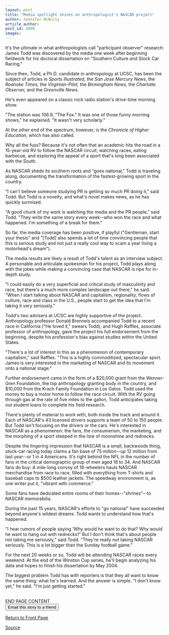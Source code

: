 ```yaml
---
layout: post
title: "Media spotlight shines on anthropologist's NASCAR project"
author: Jennifer McNulty
article_author: 
post_id: 4099
images:
---
```


<p>
  It's the ultimate in what anthropologists call "participant observer" research: James Todd was discovered by the media one week after beginning fieldwork for his doctoral dissertation on "Southern Culture and Stock Car Racing."
</p>
<p>
  Since then, Todd, a Ph.D. candidate in anthropology at UCSC, has been the subject of articles in <i>Sports Illustrated,</i> the <i>San Jose Mercury News</i>, the <i>Roanoke Times,</i> the <i>Virginian-Pilot,</i> the <i>Birmingham News,</i> the <i>Charlotte Observer,</i> and the <i>Greenville News.</i>
</p>
<p>
  He's even appeared on a classic rock radio station's drive-time morning show.<br>
</p>
<p>
  "The station was 106.9, "The Fox." It was one of those funny morning shows," he explained. "It wasn't very scholarly."<br>
</p>
<p>
  At the other end of the spectrum, however, is the <i>Chronicle of Higher Education,</i> which has also called.<br>
</p>
<p>
  Why all the fuss? Because it's not often that an academic hits the road in a 15-year-old RV to follow the NASCAR circuit, watching races, eating barbecue, and exploring the appeal of a sport that's long been associated with the South.
</p>
<p>
  As NASCAR sheds its southern roots and "goes national," Todd is traveling along, documenting the transformation of the fastest-growing sport in the country.<br>
</p>
<p>
  "I can't believe someone studying PR is getting so much PR doing it," said Todd. But Todd is a novelty, and what's novel makes news, as he has quickly surmised.
</p>
<p>
  "A good chunk of my work is watching the media and the PR people," said Todd. "They write the same story every week--who won the race and what happened. I'm something of a break for them."<br>
</p>
<p>
  So far, the media coverage has been positive, if playful ("Gentleman, start your thesis" and "[Todd] also spends a lot of time convincing people that this is serious study and not just a really cool way to scam a year living a motorhead's dream").
</p>
<p>
  The media results are likely a result of Todd's talent as an interview subject. A personable and articulate spokesman for his project, Todd plays along with the jokes while making a convincing case that NASCAR is ripe for in-depth study.<br>
</p>
<p>
  "I could easily do a very superficial and critical study of masculinity and race, but there's a much more complex landscape out there," he said. "When I start talking about NASCAR and capitalism, regionality, flows of culture, race and class in the U.S., people start to get the idea that I'm taking it very seriously."<br>
</p>
<p>
  Todd's two advisers at UCSC are highly supportive of the project. Anthropology professor Donald Brenneis accompanied Todd to a recent race in California ("He loved it," swears Todd), and Hugh Raffles, associate professor of anthropology, gave the project his full endorsement from the beginning, despite his profession's bias against studies within the United States.<br>
</p>
<p>
  "There's a lot of interest in this as a phenomenon of contemporary capitalism," said Raffles. "This is a highly commoditized, spectacular sport. James is very interested in the marketing of NASCAR and its movement onto a national stage."<br>
</p>
<p>
  Further endorsement came in the form of a $20,000 grant from the Wenner-Gren Foundation, the top anthropology granting body in the country, and $10,000 from the Krach Family Foundation in Los Gatos. Todd used the money to buy a motor home to follow the race circuit. With the RV going through gas at the rate of five miles to the gallon, Todd anticipates taking out student loans to complete his field research.<br>
</p>
<p>
  There's plenty of material to work with, both inside the track and around it. Each of NASCAR's 43 licensed drivers supports a team of 50 to 150 people. But Todd isn't focusing on the drivers or the cars. He's interested in NASCAR as a phenomenon: the fans, the consumerism, the marketing, and the morphing of a sport steeped in the lore of moonshine and rednecks.<br>
</p>
<p>
  Despite the lingering impression that NASCAR is a small, backwoods thing, stock-car racing today claims a fan base of 75 million--up 12 million from last year--or 1 in 4 Americans. It's right behind the NFL in the number of fans in the critical demographic group of men aged 18 to 34. And NASCAR fans do buy: A mile-long convoy of 18-wheelers hauls NASCAR merchandise from race to race, filled with everything from T-shirts and baseball caps to $500 leather jackets. The speedway environment is, as one writer put it, "vibrant with commerce."
</p>
<p>
  Some fans have dedicated entire rooms of their homes--"shrines"--to NASCAR memorabilia.<br>
</p>
<p>
  During the past 15 years, NASCAR's efforts to "go national" have succeeded beyond anyone's wildest dreams. Todd wants to understand how that's happened.<br>
</p>
<p>
  "I hear rumors of people saying 'Why would he want to do that? Why would he want to hang out with rednecks?' But I don't think that's about people not taking me seriously," said Todd. "They're really not taking NASCAR seriously. This is a lot bigger than the Sunday football game."<br>
</p>
<p>
  For the next 20 weeks or so, Todd will be attending NASCAR races every weekend. At the end of the Winston Cup series, he'll begin analyzing his data and hopes to finish his dissertation by May 2004.<br>
</p>
<p>
  The biggest problem Todd has with reporters is that they all want to know the same thing: what he's learned. And the answer is simple. "I don't know yet," he said. "I'm just getting started."
</p>
<p>
  <br>
  END PAGE CONTENT<br>
  <input name="t1" size="-1" type="hidden"> <input name="SUBMIT" type="submit" value="Email this story to a friend">
</p>
<p>
  <a href="http://currents.ucsc.edu/">Return to Front Page</a>
</p>
<p><a href="http://www1.ucsc.edu/currents/02-03/07-22/test.html" title="Permalink to test">Source</a></p>
